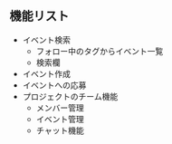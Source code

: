 ## 機能リスト
- イベント検索
	- フォロー中のタグからイベント一覧
	- 検索欄
- イベント作成
- イベントへの応募
- プロジェクトのチーム機能
	- メンバー管理
	- イベント管理
	- チャット機能

<!-- 後々より詳細にしていくよ～ -->